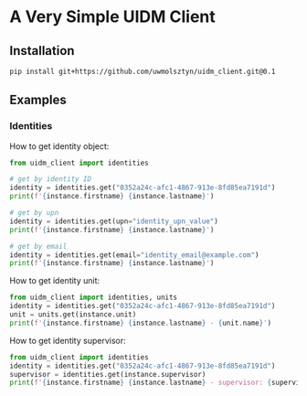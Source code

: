 # A Very Simple UIDM Client

## Installation
```bash
pip install git+https://github.com/uwmolsztyn/uidm_client.git@0.1
```

## Examples
### Identities

How to get identity object:

```python
from uidm_client import identities

# get by identity ID
identity = identities.get("0352a24c-afc1-4867-913e-8fd85ea7191d")
print(f'{instance.firstname} {instance.lastname}')

# get by upn
identity = identities.get(upn="identity_upn_value")
print(f'{instance.firstname} {instance.lastname}')

# get by email
identity = identities.get(email="identity_email@example.com")
print(f'{instance.firstname} {instance.lastname}')
```

How to get identity unit:

```python
from uidm_client import identities, units
identity = identities.get("0352a24c-afc1-4867-913e-8fd85ea7191d")
unit = units.get(instance.unit)
print(f'{instance.firstname} {instance.lastname} - {unit.name}')
```

How to get identity supervisor:

```python
from uidm_client import identities
identity = identities.get("0352a24c-afc1-4867-913e-8fd85ea7191d")
supervisor = identities.get(instance.supervisor)
print(f'{instance.firstname} {instance.lastname} - supervisor: {supervisor.firstname} {supervisor.lastname}')
```
